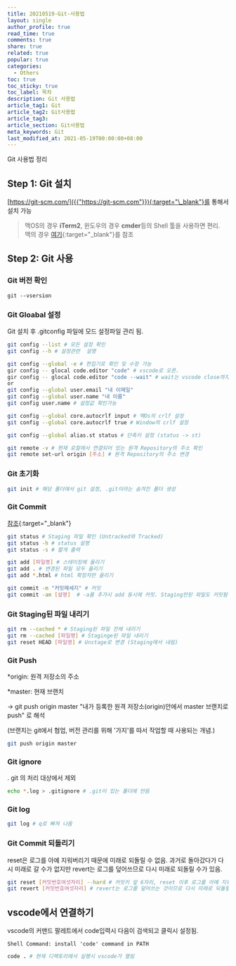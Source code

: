 ```yaml
---
title: 20210519-Git-사용법
layout: single
author_profile: true
read_time: true
comments: true
share: true
related: true
popular: true
categories:
  - Others
toc: true
toc_sticky: true
toc_label: 목차
description: Git 사용법
article_tag1: Git
article_tag2: Git사용법
article_tag3:
article_section: Git사용법
meta_keywords: Git
last_modified_at: 2021-05-19T00:00:00+08:00
---
```


Git 사용법 정리

## Step 1: Git 설치

[https://git-scm.com/]({{"https://git-scm.com"}}){:target="\_blank"}를 통해서 설치 가능

> 맥OS의 경우 **iTerm2**, 윈도우의 경우 **cmder**등의 Shell 툴을 사용하면 편리.  
> 맥의 경우 [여기]({{"https://gist.github.com/kevin-smets/8568070"}}){:target="\_blank"}를 참조

## Step 2: Git 사용

### Git 버전 확인

```
git --vsersion
```

### Git Gloabal 설정

Git 설치 후 .gitconfig 파일에 모드 설정파일 관리 됨.

```bash
git config --list # 모든 설정 확인
git config --h # 설정관련  설명

git config --global -e # 편집기로 확인 및 수정 가능
gir config -- glocal code.editor "code" # vscode로 오픈.
gir config -- glocal code.editor "code --wait" # wait는 vscode close까지 기다림
or
git config --global user.email "내 이메일"
git config --global user.name "내 이름"
git config user.name # 설정값 확인가능

git config --global core.autocrlf input # 맥Os의 crlf 설정
git config --global core.autocrlf true # Window의 crlf 설정

git config --global alias.st status # 단축키 설정 (status -> st)

git remote -v # 현재 로컬에서 연결되어 있는 원격 Repository의 주소 확인
git remote set-url origin [주소] # 원격 Repository의 주소 변경
```

### Git 초기화

```bash
git init # 해당 폴더에서 git 설정, .git이라는 숨겨진 폴더 생성
```

### Git Commit

[참조]({{"https://gmlwjd9405.github.io/2018/05/25/git-add-cancle.html"}}){:target="\_blank"}

```bash
git status # Staging 파일 확인 (Untracked와 Tracked)
git status -h # status 설명
git status -s # 짧게 출력

git add [파일명] # 스테이징에 올리기
git add . # 변경된 파일 모두 올리기
git add *.html # html 확장자만 올리기

git commit -m "커밋메세지" # 커밋
git commit -am [설명]  # -a를 추가시 add 동시에 커밋. Staging안된 파일도 커밋됨
```

### Git Staging된 파일 내리기

```bash
git rm --cached * # Staging된 파일 전체 내리기
git rm --cached [파일명] # Staginge된 파일 내리기
git reset HEAD [파일명] # Unstage로 변경 (Staging에서 내림)
```

### Git Push

\*origin: 원격 저장소의 주소

\*master: 현재 브랜치

→ git push origin master "내가 등록한 원격 저장소(origin)안에서 master 브랜치로 push" 로 해석

(브랜치는 git에서 협업, 버전 관리를 위해 '가지'를 따서 작업할 때 사용되는 개념.)

```bash
git push origin master
```

### Git ignore

. git 의 처리 대상에서 제외

```bash
echo *.log > .gitignore # .git이 있는 폴더에 만듬

```

### Git log

```bash
git log # q로 빠져 나옴
```

### Git Commit 되돌리기

reset은 로그를 아예 지워버리기 때문에 미래로 되돌릴 수 없음. 과거로 돌아갔다가 다시 미래로 갈 수가 없지만 revert는 로그를 덮어쓰므로 다시 미래로 되돌릴 수가 있음.

```bash
git reset [커밋번호여섯자리] --hard # 커밋키 앞 6자리, reset 이후 로그를 아예 지워버리기 때문에 미래로 되돌릴 수 없음
git revert [커밋번호여섯자리] # revert는 로그를 덮어쓰는 것이므로 다시 미래로 되돌릴 수가 있음
```

## vscode에서 연결하기

vscode의 커맨드 팔레트에서 code입력시 다음이 검색되고 클릭시 설정됨.

```
Shell Command: install 'code' command in PATH
```

```bash
code . # 현재 디렉토리에서 실행시 vscode가 열림
```
